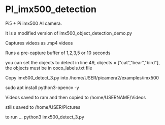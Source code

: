 # PI_imx500_detection

Pi5 + Pi imx500 AI camera. 

It is a modified version of imx500_object_detection_demo.py

Captures videos as .mp4 videos

Runs a pre-capture buffer of 1,2,3,5 or 10 seconds

you can set the objects to detect in line 49, objects = ["cat","bear","bird"], the objects must be in coco_labels.txt file

Copy imx500_detect_3.py into /home/USER/picamera2/examples/imx500

sudo apt install python3-opencv -y

Videos saved to ram and then copied to /home/USERNAME/Videos

stills saved to /home/USER/Pictures

to run ... python3 imx500_detect_3.py

